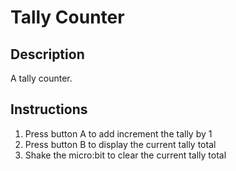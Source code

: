 # Tally Counter

## Description

A tally counter.

## Instructions

1. Press button A to add increment the tally by 1
2. Press button B to display the current tally total
3. Shake the micro:bit to clear the current tally total
